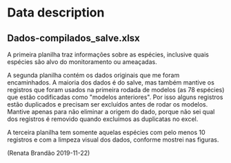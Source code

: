 # Data description

## Dados-compilados_salve.xlsx

A primeira planilha traz informações sobre as espécies, inclusive quais espécies são alvo do monitoramento ou ameaçadas.

A segunda planilha contém os dados originais que me foram encaminhados. A maioria dos dados é do salve, mas também mantive os registros que foram usados na primeira rodada de modelos (as 78 espécies) que estão codificadas como "modelos anteriores". Por isso alguns registros estão duplicados e precisam ser excluídos antes de rodar os modelos. Mantive apenas para não eliminar a origem do dado, porque não sei qual dos registros é removido quando excluímos as duplicatas no excel.  

A terceira planilha tem somente aquelas espécies com pelo menos 10 registros e com a limpeza visual dos dados, conforme mostrei nas figuras. 

(Renata Brandão 2019-11-22)